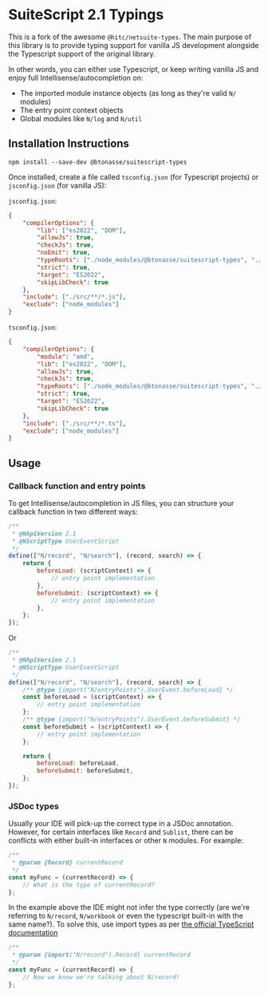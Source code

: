 # SuiteScript 2.1 Typings

This is a fork of the awesome `@hitc/netsuite-types`. The main purpose of this library is to provide typing support for vanilla JS development alongside the Typescript support of the original library.

In other words, you can either use Typescript, or keep writing vanilla JS and enjoy full Intellisense/autocompletion on:

-   The imported module instance objects (as long as they're valid `N/` modules)
-   The entry point context objects
-   Global modules like `N/log` and `N/util`

## Installation Instructions

`npm install --save-dev @btonasse/suitescript-types`

Once installed, create a file called `tsconfig.json` (for Typescript projects) or `jsconfig.json` (for vanilla JS):

`jsconfig.json`:

```json
{
    "compilerOptions": {
        "lib": ["es2022", "DOM"],
        "allowJs": true,
        "checkJs": true,
        "noEmit": true,
        "typeRoots": ["./node_modules/@btonasse/suitescript-types", "./node_modules/@types"],
        "strict": true,
        "target": "ES2022",
        "skipLibCheck": true
    },
    "include": ["./src/**/*.js"],
    "exclude": ["node_modules"]
}
```

`tsconfig.json`:

```json
{
    "compilerOptions": {
        "module": "amd",
        "lib": ["es2022", "DOM"],
        "allowJs": true,
        "checkJs": true,
        "typeRoots": ["./node_modules/@btonasse/suitescript-types", "./node_modules/@types"],
        "strict": true,
        "target": "ES2022",
        "skipLibCheck": true
    },
    "include": ["./src/**/*.ts"],
    "exclude": ["node_modules"]
}
```

## Usage

### Callback function and entry points

To get Intellisense/autocompletion in JS files, you can structure your callback function in two different ways:

```javascript
/**
 * @NApiVersion 2.1
 * @NScriptType UserEventScript
 */
define(["N/record", "N/search"], (record, search) => {
    return {
        beforeLoad: (scriptContext) => {
            // entry point implementation
        },
        beforeSubmit: (scriptContext) => {
            // entry point implementation
        },
    };
});
```

Or

```javascript
/**
 * @NApiVersion 2.1
 * @NScriptType UserEventScript
 */
define(["N/record", "N/search"], (record, search) => {
    /** @type {import("N/entryPoints").UserEvent.beforeLoad} */
    const beforeLoad = (scriptContext) => {
        // entry point implementation
    };
    /** @type {import("N/entryPoints").UserEvent.beforeSubmit} */
    const beforeSubmit = (scriptContext) => {
        // entry point implementation
    };

    return {
        beforeLoad: beforeLoad,
        beforeSubmit: beforeSubmit,
    };
});
```

### JSDoc types

Usually your IDE will pick-up the correct type in a JSDoc annotation. However, for certain interfaces like `Record` and `Sublist`, there can be conflicts with either built-in interfaces or other `N` modules. For example:

```javascript
/**
 * @param {Record} currentRecord
 */
const myFunc = (currentRecord) => {
    // What is the type of currentRecord?
};
```

In the example above the IDE might not infer the type correctly (are we're referring to `N/record`, `N/workbook` or even the typescript built-in with the same name?). To solve this, use import types as per [the official TypeScript documentation](https://www.typescriptlang.org/docs/handbook/jsdoc-supported-types.html#other)

```javascript
/**
 * @param {import("N/record").Record} currentRecord
 */
const myFunc = (currentRecord) => {
    // Now we know we're talking about N/record!
};
```
